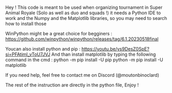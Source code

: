 Hey ! This code is meant to be used when organizing tournament in Super Animal Royale (Solo as well as duo and squads !)
it needs a Python IDE to work and the Numpy and the Matplotlib libraries, so you may need to search how to install those


WinPython might be a great choice for begginers : https://github.com/winpython/winpython/releases/tag/6.1.20230518final


Youcan also install python and pip  : https://youtu.be/ys9DesZ0SpE?si=PFAtimI_vToU7JVJ
And than install matplotlib by typing the following command in the cmd :
python -m pip install -U pip
python -m pip install -U matplotlib


If you need help, feel free to contact me on Discord (@moutonbinoclard)

The rest of the instruction are directly in the python file, Enjoy !
